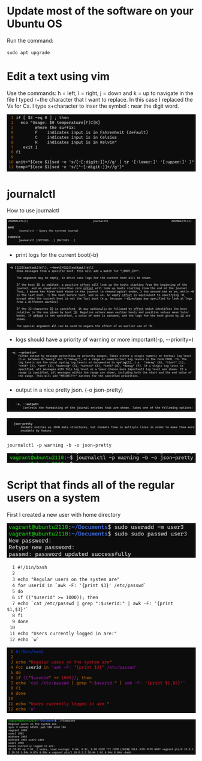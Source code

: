 # Update most of the software on your Ubuntu OS

Run the command:

`sudo apt upgrade`

# Edit a text using vim

Use the commands: h = left, l = right, j = down and k = up to navigate in the file
I typed r+the character that I want to replace. In this case I replaced the Vs for Cs.
I type s+character to inser the symbol : near the digit word.

![text_edited](https://github.com/ahammermuller/Exam_2420/blob/main/Images/text_edited.jpg)

# journalctl

How to use journalctl

![use_journalctl](https://github.com/ahammermuller/Exam_2420/blob/main/Images/use_journalctl.jpg)

- print logs for the current boot(-b)

![b_option](https://github.com/ahammermuller/Exam_2420/blob/main/Images/b.jpg)

- logs should have a priority of warning or more important(-p, --priority=)

![p_option](https://github.com/ahammermuller/Exam_2420/blob/main/Images/p.jpg)

- output in a nice pretty json. (-o json-pretty)

![o_option](https://github.com/ahammermuller/Exam_2420/blob/main/Images/o.jpg)

![json_pretty](https://github.com/ahammermuller/Exam_2420/blob/main/Images/json_pretty.jpg)

`journalctl -p warning -b -o json-pretty`

![journalctl](https://github.com/ahammermuller/Exam_2420/blob/main/Images/journalctl.jpg)

# Script that finds all of the regular users on a system

First I created a new user with home directory

![useradd_user2](https://github.com/ahammermuller/Exam_2420/blob/main/Images/useradd_user2.jpg)

```
  1 #!/bin/bash
  2
  3 echo "Regular users on the system are"
  4 for userid in `awk -F: '{print $3}' /etc/passwd`
  5 do
  6 if (("$userid" >= 1000)); then
  7 echo `cat /etc/passwd | grep ":$userid:" | awk -F: '{print $1,$3}'`
  8 fi
  9 done
 10
 11 echo "Users currently logged in are:"
 12 echo `w`
```

![script_finduser](https://github.com/ahammermuller/Exam_2420/blob/main/Images/script_finduser.jpg)

![result_findusers](https://github.com/ahammermuller/Exam_2420/blob/main/Images/result_findusers.jpg)





